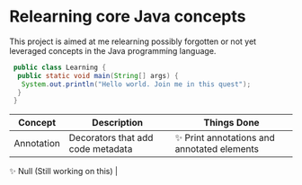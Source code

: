 Relearning core Java concepts
================================

This project is aimed at me relearning possibly forgotten or not yet leveraged concepts in the Java programming language.

```java
 public class Learning {
  public static void main(String[] args) {
   System.out.println("Hello world. Join me in this quest");
  }
 }
```

|Concept | Description | Things Done |
|---------|-------------|-------------
|Annotation    | Decorators that add code metadata        | :sparkles: Print annotations and annotated elements

:sparkles: Null (Still working on this) |
